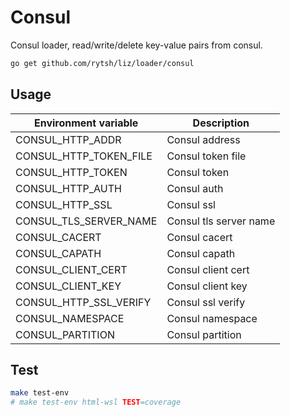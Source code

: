 # Consul

Consul loader, read/write/delete key-value pairs from consul.

```sh
go get github.com/rytsh/liz/loader/consul
```

## Usage

| Environment variable    | Description          |
| ----------------------- | -------------------- |
| CONSUL_HTTP_ADDR |  Consul address |
| CONSUL_HTTP_TOKEN_FILE | Consul token file |
| CONSUL_HTTP_TOKEN | Consul token |
| CONSUL_HTTP_AUTH | Consul auth |
| CONSUL_HTTP_SSL | Consul ssl |
| CONSUL_TLS_SERVER_NAME | Consul tls server name |
| CONSUL_CACERT | Consul cacert |
| CONSUL_CAPATH | Consul capath |
| CONSUL_CLIENT_CERT | Consul client cert |
| CONSUL_CLIENT_KEY | Consul client key |
| CONSUL_HTTP_SSL_VERIFY | Consul ssl verify |
| CONSUL_NAMESPACE | Consul namespace |
| CONSUL_PARTITION | Consul partition |

## Test

```sh
make test-env
# make test-env html-wsl TEST=coverage
```
